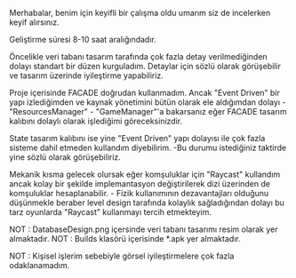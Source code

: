 Merhabalar, benim için keyifli bir çalışma oldu umarım siz de incelerken keyif alırsınız.

Geliştirme süresi 8-10 saat aralığındadır.

Öncelikle veri tabanı tasarım tarafında çok fazla detay verilmediğinden dolayı standart bir düzen kurguladım.
Detaylar için sözlü olarak görüşebilir ve tasarım üzerinde iyileştirme yapabiliriz.

Proje içerisinde FACADE doğrudan kullanmadım. Ancak "Event Driven" bir yapı izlediğimden
ve kaynak yönetimini bütün olarak ele aldığımdan dolayı - "ResourcesManager" - "GameManager"'a bakarsanız
eğer FACADE tasarım kalıbını dolaylı olarak işlediğimi göreceksinizdir.

State tasarım kalıbını ise yine "Event Driven" yapı dolayısı ile çok fazla sisteme dahil etmeden kullandım diyebilirim.
-Bu durumu istediğiniz taktirde yine sözlü olarak görüşebiliriz.

Mekanik kısma gelecek olursak eğer komşuluklar için "Raycast" kullandım ancak kolay bir şekilde implemantasyon değiştirilerek 
dizi üzerinden de komşuluklar hesaplanabilir. - Fizik kullanımının dezavantajları olduğunu düşünmekle beraber level design tarafında
kolaylık sağladığından dolayı bu tarz oyunlarda "Raycast" kullanmayı tercih etmekteyim. 

NOT : DatabaseDesign.png içersinde veri tabanı tasarımı resim olarak yer almaktadır.
NOT : Builds klasörü içerisinde *.apk yer almaktadır.

NOT : Kişisel işlerim sebebiyle görsel iyileştirmelere çok fazla odaklanamadım.
